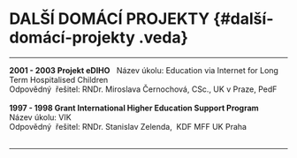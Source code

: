 # DALŠÍ DOMÁCÍ PROJEKTY {#další-domácí-projekty .veda}

  ---------------------------------------------------------------------- ------------------------------------------------------------ ---
  **2001 - 2003 Projekt eDIHO**                                                                                                        
  Název úkolu:                                                           Education via Internet for Long Term Hospitalised Children   
  Odpovědný  řešitel:                                                    RNDr. Miroslava Černochová, CSc., UK v Praze, PedF           
                                                                                                                                      
  **1997 - 1998 Grant International Higher Education Support Program**                                                                 
  Název úkolu:                                                           VIK                                                          
  Odpovědný  řešitel:                                                    RNDr. Stanislav Zelenda,  KDF MFF UK Praha                   
                                                                                                                                      
  ---------------------------------------------------------------------- ------------------------------------------------------------ ---
